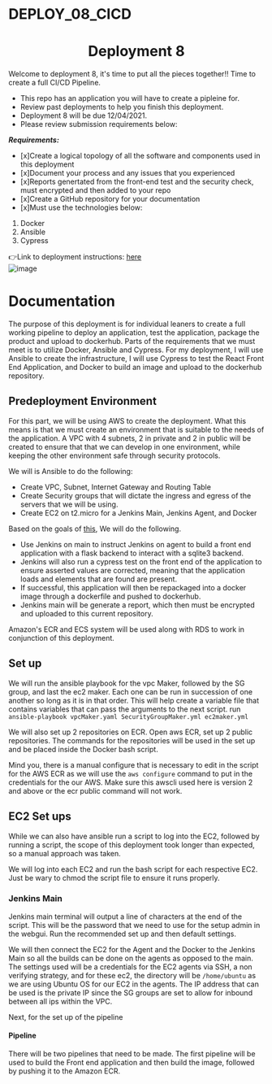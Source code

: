 # DEPLOY_08_CICD

<h1 align=center>Deployment 8</h1>

Welcome to deployment 8, it's time to put all the pieces together!! Time to create a full CI/CD Pipeline.

- This repo has an application you will have to create a pipleine for.
- Review past deployments to help you finish this deployment.
- Deployment 8 will be due 12/04/2021.
- Please review submission requirements below: 

***Requirements:*** 
- [x]Create a logical topology of all the software and components used in this deployment
- [x]Document your process and any issues that you experienced 
- [x]Reports genertated from the front-end test and the security check, must encrypted and then added to your repo 
- [x]Create a GitHub repository for your documentation
- [x]Must use the technologies below:
1. Docker
2. Ansible
5. Cypress


👉Link to deployment instructions: [here](https://github.com/kura-labs-org/DEPLOY_08_CICD/blob/main/Deployment%208.pdf)  
![image](https://encrypted-tbn0.gstatic.com/images?q=tbn:ANd9GcS0vQbTWDSkdWZYD_g_QVr4x8IbVCdmi-Yv3w&usqp=CAU)


<h1> Documentation </h1>
The purpose of this deployment is for individual leaners to create a full working pipeline to deploy an application, test the application, package the product and upload to dockerhub. Parts of the requirements that we must meet is to utilize Docker, Ansible and Cypress. For my deployment, I will use Ansible to create the infrastructure, I will use Cypress to test the React Front End Application, and Docker to build an image and upload to the dockerhub repository.

<h2>Predeployment Environment</h2>
For this part, we will be using AWS to create the deployment. What this means is that we must create an environment that is suitable to the needs of the application. A VPC with 4 subnets, 2 in private and 2 in public will be created to ensure that that we can develop in one environment, while keeping the other environment safe through security protocols.

We will is Ansible to do the following:
- Create VPC, Subnet, Internet Gateway and Routing Table
- Create Security groups that will dictate the ingress and egress of the servers that we will be using.
- Create EC2 on t2.micro for a Jenkins Main, Jenkins Agent, and Docker

Based on the goals of [this](https://github.com/kura-labs-org/DEPLOY_08_CICD/blob/main/Deployment%208.pdf), We will do the following.

- Use Jenkins on main to instruct Jenkins on agent to build a front end application with a flask backend to interact with a sqlite3 backend.
- Jenkins will also run a cypress test on the front end of the application to ensure asserted values are corrected, meaning that the application loads and elements that are found are present.
- If successful, this application will then be repackaged into a docker image through a dockerfile and pushed to dockerhub.
- Jenkins main will be generate a report, which then must be encrypted and uploaded to this current repository.

Amazon's ECR and ECS system will be used along with RDS to work in conjunction of this deployment.

<h2>Set up</h2>

We will run the ansible playbook for the vpc Maker, followed by the SG group, and last the ec2 maker. Each one can be run in succession of one another so long as it is in that order. This will help create a variable file that contains variables that can pass the arguments to the next script. run ```ansible-playbook vpcMaker.yaml SecurityGroupMaker.yml ec2maker.yml```

We will also set up 2 repositories on ECR. Open aws ECR, set up 2 public repositories. The commands for the repositories will be used in the set up and be placed inside the Docker bash script.

Mind you, there is a manual configure that is necessary to edit in the script for the AWS ECR as we will use the ```aws configure``` command to put in the credentials for the our AWS. Make sure this awscli used here is version 2 and above or the ecr public command will not work.

<h2>EC2 Set ups </h2>

While we can also have ansible run a script to log into the EC2, followed by running a script, the scope of this deployment took longer than expected, so a manual approach was taken.

We will log into each EC2 and run the bash script for each respective EC2. Just be wary to chmod the script file to ensure it runs properly.

<h3> Jenkins Main </h3>

Jenkins main terminal will output a line of characters at the end of the script. This will be the password that we need to use for the setup admin in the webgui. Run the recommended set up and then default settings.

We will then connect the EC2 for the Agent and the Docker to the Jenkins Main so all the builds can be done on the agents as opposed to the main. The settings used will be a credentials for the EC2 agents via SSH, a non verifying strategy, and for these ec2, the directory will be ```/home/ubuntu``` as we are using Ubuntu OS for our EC2 in the agents. The IP address that can be used is the private IP since the SG groups are set to allow for inbound between all ips within the VPC.

Next, for the set up of the pipeline

<h4> Pipeline </h4>

There will be two pipelines that need to be made. The first pipeline will be used to build the Front end application and then build the image, followed by pushing it to the Amazon ECR.
